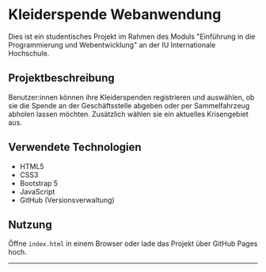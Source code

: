 # Kleiderspende Webanwendung

Dies ist ein studentisches Projekt im Rahmen des Moduls "Einführung in die Programmierung und Webentwicklung" an der IU Internationale Hochschule.

## Projektbeschreibung

Benutzer:innen können ihre Kleiderspenden registrieren und auswählen, ob sie die Spende an der Geschäftsstelle abgeben oder per Sammelfahrzeug abholen lassen möchten. Zusätzlich wählen sie ein aktuelles Krisengebiet aus.

## Verwendete Technologien
- HTML5
- CSS3
- Bootstrap 5
- JavaScript
- GitHub (Versionsverwaltung)

## Nutzung
Öffne `index.html` in einem Browser oder lade das Projekt über GitHub Pages hoch.

---